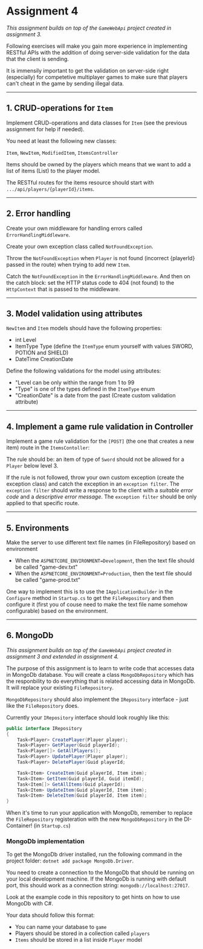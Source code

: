 # Assignment 4

_This assignment builds on top of the `GameWebApi` project created in assignment 3._

Following exercises will make you gain more experience in implementing RESTful APIs with the addition of doing server-side validation for the data that the client is sending.

It is immensily important to get the validation on server-side right (especially) for competetive multiplayer games to make sure that players can't cheat in the game by sending illegal data.

---

## 1. CRUD-operations for `Item`

Implement CRUD-operations and data classes for `Item` (see the previous assignment for help if needed).

You need at least the following new classes:

`Item`, `NewItem`, `ModifiedItem`, `ItemsController`

Items should be owned by the players which means that we want to add a list of items (List<Item>) to the player model.

The RESTful routes for the items resource should start with `.../api/players/{playerId}/items`.

---

## 2. Error handling

Create your own middleware for handling errors called `ErrorHandlingMiddleware`.

Create your own exception class called `NotFoundException`.

Throw the `NotFoundException` when `Player` is not found (incorrect {playerId} passed in the route) when trying to add new `Item`.

Catch the `NotFoundException` in the `ErrorHandlingMiddleware`. And then on the catch block: set the HTTP status code to 404 (not found) to the `HttpContext` that is passed to the middleware.

---

## 3. Model validation using attributes

`NewItem` and `Item` models should have the following properties:

- int Level
- ItemType Type (define the `ItemType` enum yourself with values SWORD, POTION and SHIELD)
- DateTime CreationDate

Define the following validations for the model using attributes:

- "Level can be only within the range from 1 to 99
- "Type" is one of the types defined in the `ItemType` enum
- "CreationDate" is a date from the past (Create custom validation attribute)

---

## 4. Implement a game rule validation in Controller

Implement a game rule validation for the `[POST]` (the one that creates a new item) route in the `ItemsContoller`:

The rule should be: an item of type of `Sword` should not be allowed for a `Player` below level 3.

If the rule is not followed, throw your own custom exception (create the exception class) and catch the exception in an `exception filter`. The `exception filter` should write a response to the client with a _suitable error code_ and a _descriptive error message_. The `exception filter` should be only applied to that specific route.

---

## 5. Environments

Make the server to use different text file names (in FileRepository) based on environment

- When the `ASPNETCORE_ENVIRONMENT=Development`, then the text file should be called "game-dev.txt"
- When the `ASPNETCORE_ENVIRONMENT=Production`, then the text file should be called "game-prod.txt"

One way to implement this is to use the `IApplicationBuilder` in the `Configure` method in `Startup.cs` to get the `FileRepository` and then configure it (first you of couse need to make the text file name somehow configurable) based on the environment.

---

## 6. MongoDb

_This assignment builds on top of the `GameWebApi` project created in assignment 3 and extended in assignment 4._

The purpose of this assignment is to learn to write code that accesses data in MongoDb database. You will create a class `MongoDbRepository` which has the responbility to do everything that is related accessing data in MongoDb. It will replace your existing `FileRepository`.

`MongoDbRepository` should also implement the `IRepository` interface - just like the `FileRepository` does.

Currently your `IRepository` interface should look roughly like this:

```C#
public interface IRepository
{
    Task<Player> CreatePlayer(Player player);
    Task<Player> GetPlayer(Guid playerId);
    Task<Player[]> GetAllPlayers();
    Task<Player> UpdatePlayer(Player player);
    Task<Player> DeletePlayer(Guid playerId;

    Task<Item> CreateItem(Guid playerId, Item item);
    Task<Item> GetItem(Guid playerId, Guid itemId);
    Task<Item[]> GetAllItems(Guid playerId);
    Task<Item> UpdateItem(Guid playerId, Item item);
    Task<Item> DeleteItem(Guid playerId, Item item);
}
```

When it's time to run your application with MongoDb, remember to replace the `FileRepository` registeration with the new `MongoDbRepository` in the DI-Container! (in `Startup.cs`)

### MongoDb implementation

To get the MongoDb driver installed, run the following command in the project folder: `dotnet add package MongoDb.Driver`.

You need to create a connection to the MongoDb that should be running on your local development machine. If the MongoDb is running with default port, this should work as a connection string: `mongodb://localhost:27017`.

Look at the example code in this repository to get hints on how to use MongoDb with C#.

Your data should follow this format:

- You can name your database to `game`
- Players should be stored in a collection called `players`
- `Items` should be stored in a list inside `Player` model
